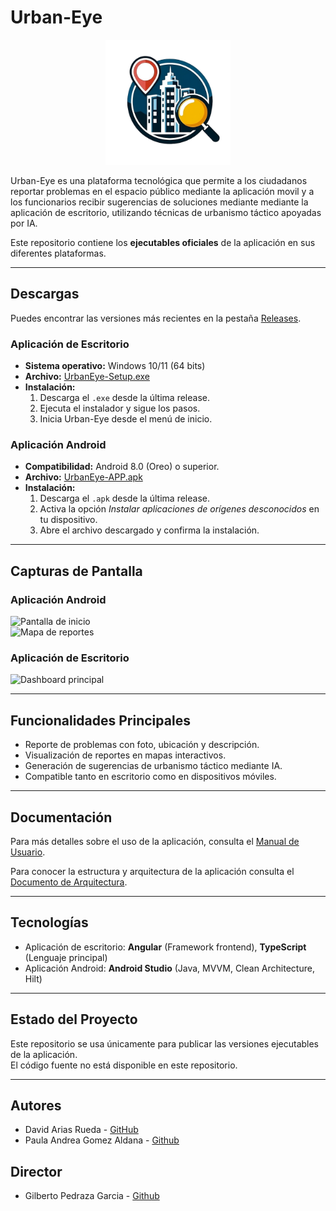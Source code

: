 # Urban-Eye

<p align="center">
  <img src="logo_urban_eye.png" alt="Urban Eye Logo" width="200"/>
</p>

Urban-Eye es una plataforma tecnológica que permite a los ciudadanos reportar problemas en el espacio público mediante la aplicación movil y a los funcionarios recibir sugerencias de soluciones mediante mediante la aplicación de escritorio, utilizando técnicas de urbanismo táctico apoyadas por IA.  

Este repositorio contiene los **ejecutables oficiales** de la aplicación en sus diferentes plataformas.

---

## Descargas

Puedes encontrar las versiones más recientes en la pestaña [Releases](https://github.com/David10022003/Urban-Eye-Application/releases).

### Aplicación de Escritorio
- **Sistema operativo:** Windows 10/11 (64 bits)
- **Archivo:** [UrbanEye-Setup.exe](https://github.com/David10022003/Urban-Eye-Application/releases/download/1.0.0/Urban.Eye.Setup.1.0.0.exe)
- **Instalación:**
  1. Descarga el `.exe` desde la última release.
  2. Ejecuta el instalador y sigue los pasos.
  3. Inicia Urban-Eye desde el menú de inicio.

### Aplicación Android
- **Compatibilidad:** Android 8.0 (Oreo) o superior.
- **Archivo:** [UrbanEye-APP.apk](https://github.com/David10022003/Urban-Eye-Application/releases/download/1.0.0/Urban.Eye.APP.apk)
- **Instalación:**
  1. Descarga el `.apk` desde la última release.
  2. Activa la opción *Instalar aplicaciones de orígenes desconocidos* en tu dispositivo.
  3. Abre el archivo descargado y confirma la instalación.

---

## Capturas de Pantalla

### Aplicación Android  
![Pantalla de inicio](docs/images/android_inicio.png)  
![Mapa de reportes](docs/images/android_mapa.png)  

### Aplicación de Escritorio  
![Dashboard principal](docs/images/desktop_dashboard.png)  

---

## Funcionalidades Principales
- Reporte de problemas con foto, ubicación y descripción.  
- Visualización de reportes en mapas interactivos.  
- Generación de sugerencias de urbanismo táctico mediante IA.  
- Compatible tanto en escritorio como en dispositivos móviles.  

---

## Documentación
Para más detalles sobre el uso de la aplicación, consulta el [Manual de Usuario](docs/Manual_de_Uso_Urban_Eye.pdf).

Para conocer la estructura y arquitectura de la aplicación consulta el [Documento de Arquitectura](docs/Documento_Arquitectura_Urban_Eye.pdf).

---
## Tecnologías
- Aplicación de escritorio: **Angular** (Framework frontend), **TypeScript** (Lenguaje principal) 
- Aplicación Android: **Android Studio** (Java, MVVM, Clean Architecture, Hilt)  
---

## Estado del Proyecto
Este repositorio se usa únicamente para publicar las versiones ejecutables de la aplicación.  
El código fuente no está disponible en este repositorio.  

---

## Autores
- David Arias Rueda - [GitHub](https://github.com/David10022003)
- Paula Andrea Gomez Aldana - [Github](https://github.com/PauAndrea18)

## Director
- Gilberto Pedraza Garcia - [Github](https://github.com/gpedrazag) 
